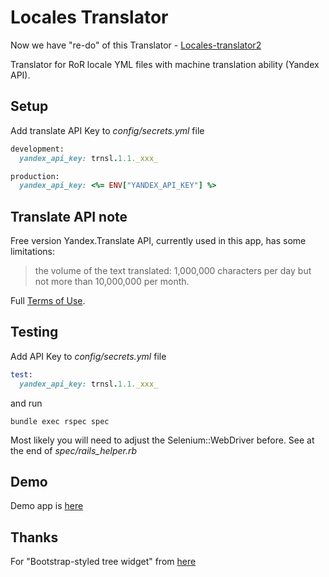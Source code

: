 Locales Translator
===================

Now we have "re-do" of this Translator - [Locales-translator2](https://github.com/lemboy/locales_translator2)

Translator for RoR locale YML files with machine translation ability (Yandex API).


Setup
-------

Add translate API Key to *config/secrets.yml* file 
```ruby
development:
  yandex_api_key: trnsl.1.1._xxx_

production:
  yandex_api_key: <%= ENV["YANDEX_API_KEY"] %>
```

Translate API note
-------

Free version Yandex.Translate API, currently used in this app, has some limitations:
> the volume of the text translated: 1,000,000 characters per day but not more than 10,000,000 per month.

Full [Terms of Use](http://legal.yandex.com/translate_api/?ncrnd=2118).

Testing
-------

Add API Key to *config/secrets.yml* file 
```ruby
test:
  yandex_api_key: trnsl.1.1._xxx_
```
and run
```
bundle exec rspec spec
```
Most likely you will need to adjust the Selenium::WebDriver before. See at the end of *spec/rails_helper.rb* 

Demo
-------

Demo app is [here](http://locales-translator.herokuapp.com/)

Thanks
-------

For "Bootstrap-styled tree widget" from [here](http://jsfiddle.net/umutc1/eyf9q87c/)
